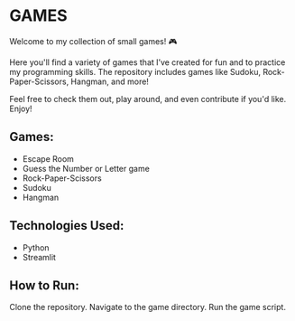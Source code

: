 # GAMES

Welcome to my collection of small games! 🎮

Here you'll find a variety of games that I’ve created for fun and to practice my programming skills. 
The repository includes games like Sudoku, Rock-Paper-Scissors, Hangman, and more!

Feel free to check them out, play around, and even contribute if you'd like. Enjoy!

## Games:
- Escape Room
- Guess the Number or Letter game
- Rock-Paper-Scissors
- Sudoku
- Hangman


## Technologies Used:
- Python
- Streamlit

## How to Run:
Clone the repository.
Navigate to the game directory.
Run the game script.

